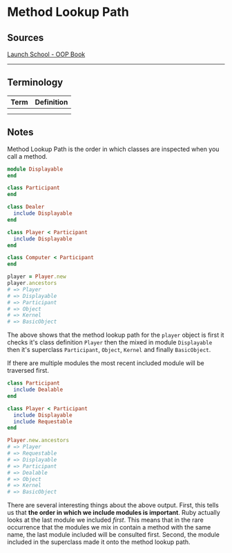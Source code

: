 # Method Lookup Path

## Sources

[Launch School - OOP Book](https://launchschool.com/books/oo_ruby/read/the_object_model)

---

## Terminology

| Term | Definition |
| ---- | ---------- |
|      |            |
|      |            |

## Notes

Method Lookup Path is the order in which classes are inspected when you call a method.

```ruby
module Displayable
end

class Participant
end

class Dealer
  include Displayable
end

class Player < Participant
  include Displayable
end

class Computer < Participant
end

player = Player.new
player.ancestors
# => Player
# => Displayable
# => Participant
# => Object
# => Kernel
# => BasicObject
```

The above shows that the method lookup path for the `player` object is first it checks it's class definition `Player` then the mixed in module `Displayable` then it's superclass `Participant`, `Object`, `Kernel` and finally `BasicObject`. 



If there are multiple modules the most recent included module will be traversed first.

```ruby
class Participant
  include Dealable
end

class Player < Participant
  include Displayable
  include Requestable
end

Player.new.ancestors
# => Player
# => Requestable
# => Displayable
# => Participant
# => Dealable
# => Object
# => Kernel
# => BasicObject
```

There are several interesting things about the above output. First, this tells us that **the order in which we include modules is important**. Ruby actually looks at the last module we included *first*. This means that in the rare occurrence that the modules we mix in contain a method with the same name, the last module included will be consulted first. Second, the module included in the superclass made it onto the method lookup path.



